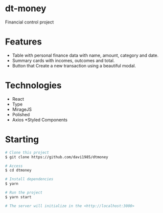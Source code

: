 # dt-money
Financial control project
# Features
* Table with personal finance data with name, amount, category and date.
* Summary cards with incomes, outcomes and total.
* Button that Create a new transaction using a beautiful modal.
# Technologies
* React
* Type 
* MirageJS
* Polished
* Axios
*Styled Components
# Starting
```bash
# Clone this project
$ git clone https://github.com/davi1985/dtmoney

# Access
$ cd dtmoney

# Install dependencies
$ yarn

# Run the project
$ yarn start

# The server will initialize in the <http://localhost:3000>
```
